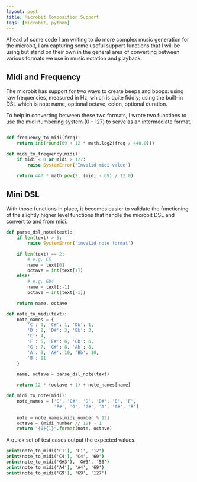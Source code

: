 ```yaml
---
layout: post
title: Microbit Composition Support
tags: [microbit, python]
---
```


Ahead of some code I am writing to do more complex music generation for the microbit, I am capturing some useful support functions
that I will be using but stand on their own in the general area of converting between various formats we use in music notation and 
playback.

## Midi and Frequency

The microbit has support for two ways to create beeps and boops: using raw frequencies, measured in Hz, which is quite fiddly; using the 
built-in DSL which is note name, optional octave, colon, optional duration.

To help in converting between these two formats, I wrote two functions to use the midi numbering system (0 - 127) to serve as an intermediate 
format.

```python

def frequency_to_midi(freq):
    return int(round(69 + 12 * math.log2(freq / 440.0)))

def midi_to_frequency(midi):
    if midi < 0 or midi > 127:
        raise SystemError('Invalid midi value')
    
    return 440 * math.pow(2, (midi - 69) / 12.0)

```

## Mini DSL 

With those functions in place, it becomes easier to validate the functioning of the slightly higher level functions that handle the microbit 
DSL and convert to and from midi.

```python
def parse_dsl_note(text):
    if len(text) > 3:
        raise SystemError('invalid note format')

    if len(text) == 2:
        # e.g. C5
        name = text[0]
        octave = int(text[1])
    else:
        # e.g. Gb4
        name = text[:-1]
        octave = int(text[-1])

    return name, octave

def note_to_midi(text):
    note_names = {
        'C': 0, 'C#': 1, 'Db': 1,
        'D': 2, 'D#': 3, 'Eb': 3,
        'E': 4,
        'F': 5, 'F#': 6, 'Gb': 6,
        'G': 7, 'G#': 8, 'Ab': 8,
        'A': 9, 'A#': 10, 'Bb': 10,
        'B': 11
    }

    name, octave = parse_dsl_note(text)

    return 12 * (octave + 1) + note_names[name]

def midi_to_note(midi):
    note_names = ['C', 'C#', 'D', 'D#', 'E', 'F',
                  'F#', 'G', 'G#', 'A', 'A#', 'B']
    
    note = note_names[midi_number % 12]
    octave = (midi_number // 12) - 1
    return "{0}{1}".format(note, octave)

```

A quick set of test cases output the expected values.

```cmd
print(note_to_midi('C1'), 'C1', '12')
print(note_to_midi('C4'), 'C4', '60')
print(note_to_midi('G#3'), 'G#3', '56')
print(note_to_midi('A4'), 'A4', '69')
print(note_to_midi('G9'), 'G9', '127')
```

